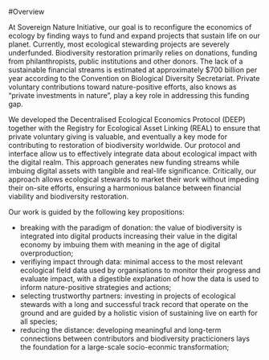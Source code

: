 #Overview

At Sovereign Nature Initiative, our goal is to reconfigure the economics of ecology by finding ways to fund and expand projects that sustain life on our planet. Currently, most ecological stewarding projects are severely underfunded. Biodiversity restoration primarily relies on donations, funding from philanthropists, public institutions and other donors. The lack of a sustainable financial streams is estimated at approximately $700 billion per year according to the Convention on Biological Diversity Secretariat. Private voluntary contributions toward nature-positive efforts, also knows as “private investments in nature”, play a key role in addressing this funding gap. 

We developed the Decentralised Ecological Economics Protocol (DEEP) together with the Registry for Ecological Asset Linking (REAL) to ensure that private voluntary giving is valuable, and eventually a key mode for contributing to restoration of biodiversity worldwide. Our protocol and interface allow us to effectively integrate data about ecological impact with the digital realm. This approach generates new funding streams while imbuing digital assets with tangible and real-life significance. Critically, our approach allows ecological stewards to market their work without impeding their on-site efforts, ensuring a harmonious balance between financial viability and biodiversity restoration. 

Our work is guided by the following key propositions: 

- breaking with the paradigm of donation: the value of biodiversity is integrated into digital products increasing their value in the digital economy by imbuing them with meaning in the age of digital overproduction;
- verifiying impact through data: minimal access to the most relevant ecological field data used by organisations to monitor their progress and evaluate impact, with a digestible explanation of how the data is used to inform nature-positive strategies and actions;
- selecting trustworthy partners: investing in projects of ecological stewards with a long and successful track record that operate on the ground and are guided by a holistic vision of sustaining live on earth for all species;
- reducing the distance: developing meaningful and long-term connections between contributors and biodiversity practicioners lays the foundation for a large-scale socio-econmic transformation; 
